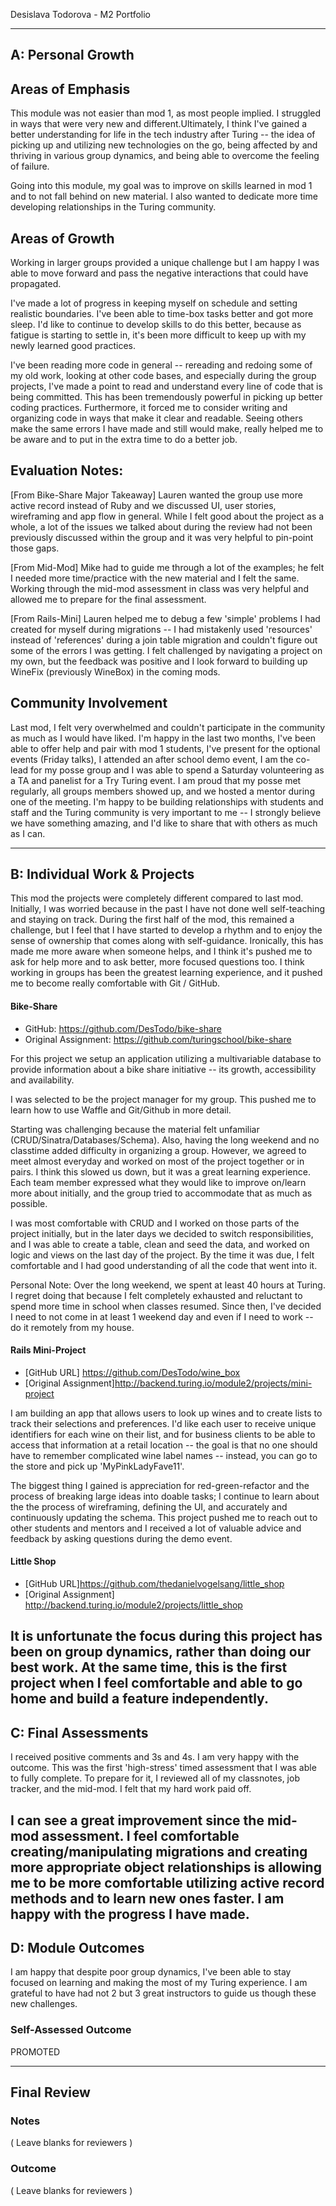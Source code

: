 Desislava Todorova - M2 Portfolio

-----------------------
## A: Personal Growth

## Areas of Emphasis

This module was not easier than mod 1, as most people implied. I struggled in ways that were very new and different.Ultimately, I think I've gained a better understanding for life in the tech industry after Turing -- the idea of picking up and utilizing new technologies on the go, being affected by and thriving in various group dynamics, and being able to overcome the feeling of failure.

Going into this module, my goal was to improve on skills learned in mod 1 and to not fall behind on new material. I also wanted to dedicate more time developing relationships in the Turing community.

## Areas of Growth

Working in larger groups provided a unique challenge but I am happy I was able to move forward and pass the negative interactions that could have propagated.

I've made a lot of progress in keeping myself on schedule and setting realistic boundaries. I've been able to time-box tasks better and got more sleep. I'd like to continue to develop skills to do this better, because as fatigue is starting to settle in, it's been more difficult to keep up with my newly learned good practices.  

I've been reading more code in general -- rereading and redoing some of my old work, looking at other code bases, and especially during the group projects, I've made a point to read and understand every line of code that is being committed. This has been tremendously powerful in picking up better coding practices. Furthermore, it forced me to consider writing and organizing code in ways that make it clear and readable. Seeing others make the same errors I have made and still would make, really helped me to be aware and to put in the extra time to do a better job.


## Evaluation Notes:

[From Bike-Share Major Takeaway] Lauren wanted the group use more active record instead of Ruby and we discussed UI, user stories, wireframing and app flow in general. While I felt good about the project as a whole, a lot of the issues we talked about during the review had not been previously discussed within the group and it was very helpful to pin-point those gaps.

[From Mid-Mod] Mike had to guide me through a lot of the examples; he felt I needed more time/practice with the new material and I felt the same. Working through the mid-mod assessment in class was very helpful and allowed me to prepare for the final assessment.

[From Rails-Mini] Lauren helped me to debug a few 'simple' problems I had created for myself during migrations -- I had mistakenly used 'resources' instead of 'references' during a join table migration and couldn't figure out some of the errors I was getting. I felt challenged by navigating a project on my own, but the feedback was positive and I look forward to building up WineFix (previously WineBox) in the coming mods.

## Community Involvement

Last mod, I felt very overwhelmed and couldn't participate in the community as much as I would have liked. I'm happy in the last two months, I've been able to offer help and pair with mod 1 students, I've present for the optional events (Friday talks), I attended an after school demo event, I am the co-lead for my posse group and I was able to spend a Saturday volunteering as a TA and panelist for a Try Turing event. I am proud that my posse met regularly, all groups members showed up, and we hosted a mentor during one of the meeting. I'm happy to be building relationships with students and staff and the Turing community is very important to me -- I strongly believe we have something amazing, and I'd like to share that with others as much as I can.  

-----------------------

## B: Individual Work & Projects

This mod the projects were completely different compared to last mod. Initially, I was worried because in the past I have not done well self-teaching and staying on track. During the first half of the mod, this remained a challenge, but I feel that I have started to develop a rhythm and to enjoy the sense of ownership that comes along with self-guidance. Ironically, this has made me more aware when someone helps, and I think it's pushed me to ask for help more and to ask better, more focused questions too. I think working in groups has been the greatest learning experience, and it pushed me to become really comfortable with Git / GitHub.

#### Bike-Share

* GitHub: https://github.com/DesTodo/bike-share
* Original Assignment: https://github.com/turingschool/bike-share

For this project we setup an application utilizing a multivariable database to provide information about a bike share initiative -- its growth, accessibility and availability.

I was selected to be the project manager for my group. This pushed me to learn how to use Waffle and Git/Github in more detail.

Starting was challenging because the material felt unfamiliar (CRUD/Sinatra/Databases/Schema). Also, having the long weekend and no classtime added difficulty in organizing a group. However, we agreed to meet almost everyday and worked on most of the project together or in pairs. I think this slowed us down, but it was a great learning experience. Each team member expressed what they would like to improve on/learn more about initially, and the group tried to accommodate that as much as possible.

I was most comfortable with CRUD and I worked on those parts of the project initially, but in the later days we decided to switch responsibilities, and I was able to create a table, clean and seed the data, and worked on logic and views on the last day of the project. By the time it was due, I felt comfortable and I had good understanding of all the code that went into it.  

Personal Note: Over the long weekend, we spent at least 40 hours at Turing. I regret doing that because I felt completely exhausted and reluctant to spend more time in school when classes resumed. Since then, I've decided I need to not come in at least 1 weekend day and even if I need to work -- do it remotely from my house.

#### Rails Mini-Project

* [GitHub URL] https://github.com/DesTodo/wine_box
* [Original Assignment]http://backend.turing.io/module2/projects/mini-project

I am building an app that allows users to look up wines and to create lists to track their selections and preferences. I'd like each user to receive unique identifiers for each wine on their list, and for business clients to be able to access that information at a retail location -- the goal is that no one should have to remember complicated wine label names -- instead, you can go to the store and pick up 'MyPinkLadyFave11'.

The biggest thing I gained is appreciation for red-green-refactor and the process of breaking large ideas into doable tasks; I continue to learn about the the process of wireframing, defining the UI, and accurately and continuously updating the schema. This project pushed me to reach out to other students and mentors and I received a lot of valuable advice and feedback by asking questions during the demo event.

#### Little Shop

* [GitHub URL]https://github.com/thedanielvogelsang/little_shop
* [Original Assignment] http://backend.turing.io/module2/projects/little_shop

It is unfortunate the focus during this project has been on group dynamics, rather than doing our best work. At the same time, this is the first project when I feel comfortable and able to go home and build a feature independently.
-----------------------

## C: Final Assessments

I received positive comments and 3s and 4s. I am very happy with the outcome. This was the first 'high-stress' timed assessment that I was able to fully complete. To prepare for it, I reviewed all of my classnotes, job tracker, and the mid-mod. I felt that my hard work paid off.

I can see a great improvement since the mid-mod assessment. I feel comfortable creating/manipulating migrations and creating more appropriate object relationships is allowing me to be more comfortable utilizing active record methods and to learn new ones faster. I am happy with the progress I have made.  
-----------------------

## D: Module Outcomes

I am happy that despite poor group dynamics, I've been able to stay focused on learning and making the most of my Turing experience. I am grateful to have had not 2 but 3 great instructors to guide us though these new challenges.

### Self-Assessed Outcome

PROMOTED

------------------
## Final Review

### Notes

( Leave blanks for reviewers )

### Outcome

( Leave blanks for reviewers )
